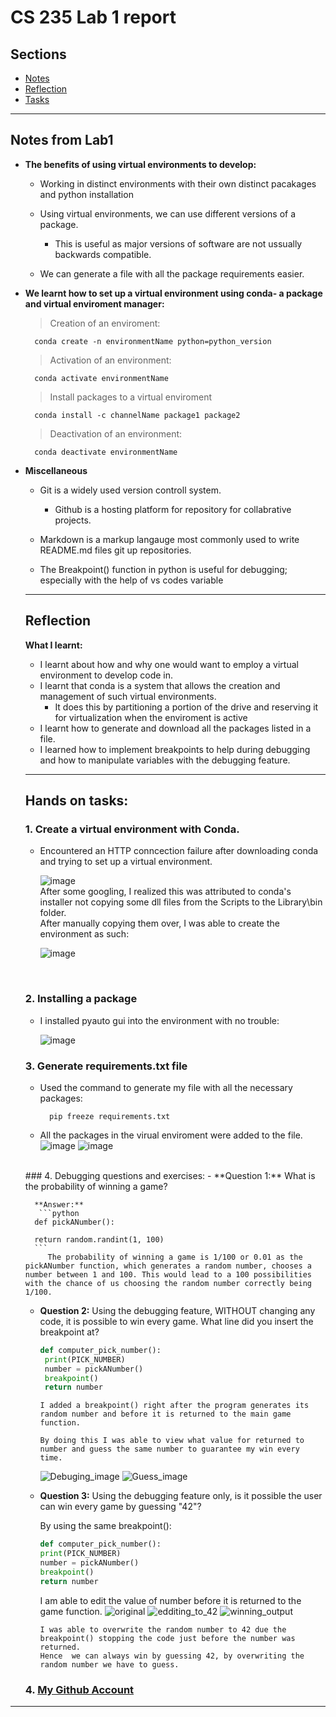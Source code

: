 # CS 235 Lab 1 report
## Sections

  - [Notes](#notes-from-lab1)
  - [Reflection](#reflection)
  - [Tasks](#4-debugging-questions-and-exercises)
---
## Notes from Lab1

- **The benefits of using virtual environments to develop:**

    - Working in distinct environments with their own distinct pacakages and python installation

    - Using virtual environments, we can use different versions of a package.
     
      - This is useful as major versions of software are not ussually backwards compatible.  

    - We can generate a file with all the package requirements easier. 

- **We learnt how to set up a virtual environment using conda- a package and virtual enviroment manager:**

    > Creation of an enviroment: 
            
        conda create -n environmentName python=python_version

    > Activation of an environment: <code></code>
    
        conda activate environmentName

    > Install packages to a virtual enviroment

        conda install -c channelName package1 package2 
    > Deactivation of an environment:

        conda deactivate environmentName
        

- **Miscellaneous**

    - Git is a widely used version controll system. 

        - Github is a hosting platform for repository for collabrative projects. 
    - Markdown is a markup langauge most commonly used to write README.md files git up repositories.
    - The Breakpoint() function in python is useful for debugging; especially with the help of vs codes variable  
  ---
  ## **Reflection**

  **What I learnt:**
        
    - I learnt about how and why one would want to employ a virtual environment to develop code in. 
    - I learnt that conda is a system that allows the creation and management of such virtual environments. 
      - It does this by partitioning a portion of the drive and reserving it for virtualization when the enviroment is active
    - I learnt how to generate and download all the packages listed in a file.
    -  I learned how to implement breakpoints to help during debugging and how to manipulate variables with the debugging feature.
    ---

    ## **Hands on tasks:**
    ### 1. Create a virtual environment with Conda.
        
    - Encountered an HTTP conncection failure after downloading conda and trying to set up a virtual environment. 
          
      ![image](HttpError.png)
      <br>
      After some googling, I realized this was attributed to conda's installer not copying some dll files from the Scripts to the Library\bin folder.
      <br>
      After manually copying them over, I was able to create the environment as such:
      <br>
        
      ![image](CondaEnvSuccess.png)<br/>
   </br>

    ### 2. Installing a package
    - I installed pyauto gui into the environment with no trouble:

        ![image](Package.png)  <br>
    ### 3. Generate requirements.txt file   
            
    - Used the command to generate my file with all the necessary packages:
                
            pip freeze requirements.txt
    - All the packages in the virual enviroment were added to the file. 
        ![image](RequirementImage.png)
        ![image](Requirements.png)
    </br>
    ### 4. Debugging questions and exercises: 
     - **Question 1:** What is the probability of winning a game?
            <br>

        **Answer:**
         ```python
        def pickANumber():

        return random.randint(1, 100)
        ``` 
           The probability of winning a game is 1/100 or 0.01 as the pickANumber function, which generates a random number, chooses a number between 1 and 100. This would lead to a 100 possibilities with the chance of us choosing the random number correctly being 1/100. 

    - **Question 2:** Using the debugging feature, WITHOUT changing any code, it is possible to win every game. What line did you insert the breakpoint at? 
       ```python
       def computer_pick_number():
        print(PICK_NUMBER)
        number = pickANumber()
        breakpoint()
        return number
        ``` 
          I added a breakpoint() right after the program generates its random number and before it is returned to the main game function. 
          
          By doing this I was able to view what value for returned to number and guess the same number to guarantee my win every time.
        ![Debuging_image](Q2.png)
        ![Guess_image](Q2guess.png)
    
    - **Question 3:** Using the debugging feature only, is it possible the user can win every game by guessing "42"?

        By using the same breakpoint(): 
        ```python
        def computer_pick_number():
        print(PICK_NUMBER)
        number = pickANumber()
        breakpoint()
        return number
        ```
        I am able to edit the value of number before it is returned to the game function. 
        ![original](Q3Original.png)
        ![edditing_to_42](Q3AfterChange.png)
        ![winning_output](Q3Win.png)
            
          I was able to overwrite the random number to 42 due the breakpoint() stopping the code just before the number was returned. 
          Hence  we can always win by guessing 42, by overwriting the random number we have to guess. 
    ### 4. [My Github Account](https://github.com/Rukun-Aaron)
---
